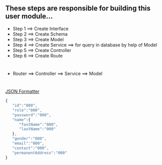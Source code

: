 ## These steps are responsible for building this user module...

* Step 1 ==> Create Interface
* Step 2 ==> Create Schema
* Step 3 ==> Create Model
* Step 4 ==> Create Service ==> for query in database by help of Model
* Step 5 ==> Create Controller
* Step 6 ==> Create Route

# 
* Router ==> Controller ==> Service ==> Model
# 

[JSON Formatter](https://jsonformatter.curiousconcept.com)
```js
{
   "id":"000",
   "role":"000",
   "password":"000",
   "name":{
      "fastName":"000",
      "lastName":"000"
   },
   "gender":"000",
   "email":"000",
   "contact":"000",
   "permanentAddress":"000"
}
```